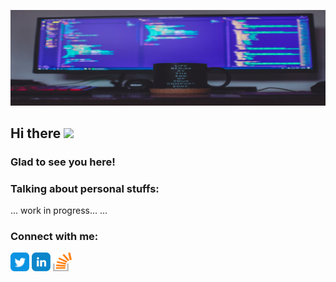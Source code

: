 ![Banner](https://github.com/pmclamas/pmclamas/blob/main/GitHub-profile-cover.jpg)

<!-- welcome message -->
<h2>Hi there <img src="https://media.giphy.com/media/hvRJCLFzcasrR4ia7z/giphy.gif" width="25px"></h2>

<h3>Glad to see you here!</h3>

<!-- Personal Stuffs -->
<h3> Talking about personal stuffs:</h3>
...
work in progress...
...

<!-- Connect with me -->
<h3 align="left">Connect with me:</h3>
<p align="left">

<a href="https://twitter.com/pmclamas" target="_blank" rel="noopener noreferrer"><img align="center" src="https://github.com/pmclamas/pmclamas/blob/main/assets/twitter.svg" alt="pmclamas" height="30" width="30" /></a>
<a href="https://linkedin.com/in/pmclamas" target="_blank" rel="noopener noreferrer"><img align="center" src="https://github.com/pmclamas/pmclamas/blob/main/assets/linkedin.svg" alt="pmclamas" height="30" width="30" /></a>
<a href="https://stackoverflow.com/users/6084776/pedro-lamas?tab=profile" target="_blank" rel="noopener noreferrer"><img align="center" src="https://github.com/pmclamas/pmclamas/blob/main/assets/stackoverflow.svg" alt="pmclamas" height="30" width="30" /></a>

<!--
**pmclamas/pmclamas** is a ✨ _special_ ✨ repository because its `README.md` (this file) appears on your GitHub profile.

Here are some ideas to get you started:

- 🔭 I’m currently working on ...
- 🌱 I’m currently learning ...
- 👯 I’m looking to collaborate on ...
- 🤔 I’m looking for help with ...
- 💬 Ask me about ...
- 📫 How to reach me: ...
- 😄 Pronouns: ...
- ⚡ Fun fact: ...
-->

